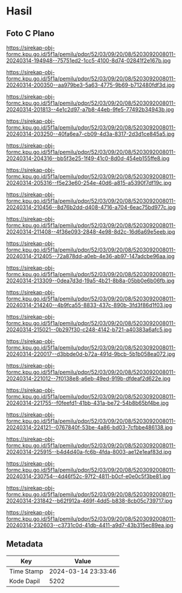 # Hasil

## Foto C Plano

https://sirekap-obj-formc.kpu.go.id/5f1a/pemilu/pdpr/52/03/09/20/08/5203092008011-20240314-194948--75751ed2-1cc5-4100-8d74-02841f2e167b.jpg

https://sirekap-obj-formc.kpu.go.id/5f1a/pemilu/pdpr/52/03/09/20/08/5203092008011-20240314-200350--aa979be3-5a63-4775-9b69-b712480fdf3d.jpg

https://sirekap-obj-formc.kpu.go.id/5f1a/pemilu/pdpr/52/03/09/20/08/5203092008011-20240314-201813--4e1c2d97-a7b8-44eb-9fe5-77492b34943b.jpg

https://sirekap-obj-formc.kpu.go.id/5f1a/pemilu/pdpr/52/03/09/20/08/5203092008011-20240314-203250--40fa6ea7-cb09-4d3a-8317-2d3d1ce845a5.jpg

https://sirekap-obj-formc.kpu.go.id/5f1a/pemilu/pdpr/52/03/09/20/08/5203092008011-20240314-204316--bb5f3e25-1f49-41c0-8d0d-454eb155ffe8.jpg

https://sirekap-obj-formc.kpu.go.id/5f1a/pemilu/pdpr/52/03/09/20/08/5203092008011-20240314-205316--f5e23e60-254e-40d6-a815-a5390f7df19c.jpg

https://sirekap-obj-formc.kpu.go.id/5f1a/pemilu/pdpr/52/03/09/20/08/5203092008011-20240314-210456--8d76b2dd-d408-4716-a704-6eac75bd977c.jpg

https://sirekap-obj-formc.kpu.go.id/5f1a/pemilu/pdpr/52/03/09/20/08/5203092008011-20240314-211408--4f36e093-2848-4e98-8d2c-16d6a69e5eeb.jpg

https://sirekap-obj-formc.kpu.go.id/5f1a/pemilu/pdpr/52/03/09/20/08/5203092008011-20240314-212405--72a878dd-a0eb-4e36-ab97-147adcbe96aa.jpg

https://sirekap-obj-formc.kpu.go.id/5f1a/pemilu/pdpr/52/03/09/20/08/5203092008011-20240314-213309--0dea7d3d-19a5-4b21-8b8a-05bb0e6b06fb.jpg

https://sirekap-obj-formc.kpu.go.id/5f1a/pemilu/pdpr/52/03/09/20/08/5203092008011-20240314-214240--4b9fca55-8833-437c-890b-3fd3f86d1f03.jpg

https://sirekap-obj-formc.kpu.go.id/5f1a/pemilu/pdpr/52/03/09/20/08/5203092008011-20240314-215021--0b297f30-c248-4142-b721-a40383a6afc5.jpg

https://sirekap-obj-formc.kpu.go.id/5f1a/pemilu/pdpr/52/03/09/20/08/5203092008011-20240314-220017--d3bbde0d-b72a-491d-9bcb-5b1b058ea072.jpg

https://sirekap-obj-formc.kpu.go.id/5f1a/pemilu/pdpr/52/03/09/20/08/5203092008011-20240314-221012--7f0138e8-a6eb-49ed-919b-dfdeaf2d622e.jpg

https://sirekap-obj-formc.kpu.go.id/5f1a/pemilu/pdpr/52/03/09/20/08/5203092008011-20240314-221755--f0feefd1-41bb-431a-be72-54b8b65bf4be.jpg

https://sirekap-obj-formc.kpu.go.id/5f1a/pemilu/pdpr/52/03/09/20/08/5203092008011-20240314-224121--0767840f-53be-4a86-bd03-7cfbbe486138.jpg

https://sirekap-obj-formc.kpu.go.id/5f1a/pemilu/pdpr/52/03/09/20/08/5203092008011-20240314-225915--b4d4d40a-fc6b-4fda-8003-ae12e1eaf83d.jpg

https://sirekap-obj-formc.kpu.go.id/5f1a/pemilu/pdpr/52/03/09/20/08/5203092008011-20240314-230754--4d46f52c-97f2-4811-b0cf-e0e0c5f3be81.jpg

https://sirekap-obj-formc.kpu.go.id/5f1a/pemilu/pdpr/52/03/09/20/08/5203092008011-20240314-231842--b62f912a-469f-4dd5-b838-8cb05c739717.jpg

https://sirekap-obj-formc.kpu.go.id/5f1a/pemilu/pdpr/52/03/09/20/08/5203092008011-20240314-232603--c3731c0d-41db-4411-a9d7-43b315ec89ea.jpg


## Metadata

| Key        | Value               |
| ---------- | ------------------- |
| Time Stamp | 2024-03-14 23:33:46 |
| Kode Dapil | 5202                |



